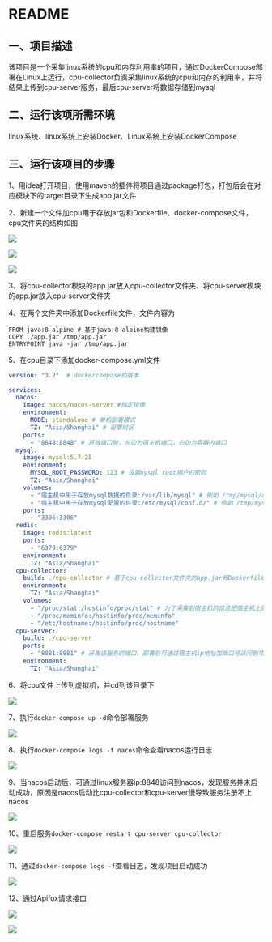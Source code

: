 # README

## 一、项目描述

该项目是一个采集linux系统的cpu和内存利用率的项目，通过DockerCompose部署在Linux上运行，cpu-collector负责采集linux系统的cpu和内存的利用率，并将结果上传到cpu-server服务，最后cpu-server将数据存储到mysql

## 二、运行该项所需环境

linux系统、linux系统上安装Docker、Linux系统上安装DockerCompose

## 三、运行该项目的步骤

1、用idea打开项目，使用maven的插件将项目通过package打包，打包后会在对应模块下的target目录下生成app.jar文件

2、新建一个文件加cpu用于存放jar包和Dockerfile、docker-compose文件，cpu文件夹的结构如图

![](.\asset\46ED844AB6AA430343CB25215E45B3F9.png)

![](.\asset\F4CDB9E0ADF7E6D59B6916417882DD41.png)



![](.\asset\CA5A2938A1A905AB19856F1184B767B9.png)

3、将cpu-collector模块的app.jar放入cpu-collector文件夹、将cpu-server模块的app.jar放入cpu-server文件夹

4、在两个文件夹中添加Dockerfile文件，文件内容为

```
FROM java:8-alpine # 基于java:8-alpine构建镜像
COPY ./app.jar /tmp/app.jar
ENTRYPOINT java -jar /tmp/app.jar
```

5、在cpu目录下添加docker-compose.yml文件

```yaml
version: "3.2"  # dockercompose的版本

services:
  nacos:
    image: nacos/nacos-server #指定镜像
    environment:
      MODE: standalone # 单机部署模式
      TZ: "Asia/Shanghai" # 设置时区
    ports:
      - "8848:8848" # 开放端口映，左边为宿主机端口，右边为容器内端口
  mysql:
    image: mysql:5.7.25
    environment:
      MYSQL_ROOT_PASSWORD: 123 # 设置mysql root用户的密码
      TZ: "Asia/Shanghai"
    volumes:
      - "宿主机中用于存放mysql数据的目录:/var/lib/mysql" # 例如 /tmp/mysql/data
      - "宿主机中用于存放mysql配置的目录:/etc/mysql/conf.d/" # 例如 /tmp/mysql/conf
    ports: 
      - "3306:3306"
  redis: 
    image: redis:latest
    ports: 
      - "6379:6379"
    environment:
      TZ: "Asia/Shanghai"
  cpu-collector:
    build: ./cpu-collector # 基于cpu-collector文件夹的app.jar和Dockerfile构建镜像
    environment:
      TZ: "Asia/Shanghai"
    volumes:
      - "/proc/stat:/hostinfo/proc/stat" # 为了采集到宿主机的信息把宿主机上的文件夹挂载到容器内
      - "/proc/meminfo:/hostinfo/proc/meminfo"
      - "/etc/hostname:/hostinfo/proc/hostname"
  cpu-server:
    build: ./cpu-server
    ports: 
      - "8081:8081" # 开发该服务的端口，部署后可通过宿主机ip地址加端口号访问到项目中的接口
    environment:
      TZ: "Asia/Shanghai"

```

6、将cpu文件上传到虚拟机，并cd到该目录下

![](.\asset\A1B6FC9C776A1E1C378C907C0BB822CE.png)

7、执行`docker-compose up -d`命令部署服务

![](.\asset\afcc8ab7c6269911d1dd104b1fad193f.png)

8、执行`docker-compose logs -f nacos`命令查看nacos运行日志

![](.\asset\614DE948BAA2DD59F40CD8368A51B325.png)

9、当nacos启动后，可通过linux服务器ip:8848访问到nacos，发现服务并未启动成功，原因是nacos启动比cpu-collector和cpu-server慢导致服务注册不上nacos

![](.\asset\35AC15B1D67B4BF056115D43DE925B30.png)

10、重启服务`docker-compose restart cpu-server cpu-collector`

![](.\asset\E692BDF734792921AEFC6086052E2C45.png)

11、通过`docker-compose logs -f`查看日志，发现项目启动成功

![](.\asset\38bfaa57ba22d63d9c714ea18a371945.png)

12、通过Apifox请求接口

![](.\asset\8E450AF446C017A352306DBB9B52CD37.png)

![](.\asset\FC6452DC45ECCFB5176EF3302B54B3AC.png)



